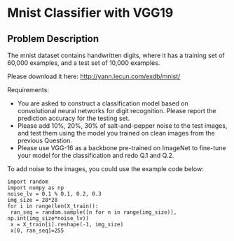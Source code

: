 # Mnist Classifier with VGG19
## Problem Description
The mnist dataset contains handwritten digits, where it has a training set of 60,000 examples, and a test set of 10,000 examples.

Please download it here: http://yann.lecun.com/exdb/mnist/

Requirements:
- You are asked to construct a classification model based on convolutional neural networks for digit recognition. Please report the prediction accuracy for the 
testing set.
- Please add 10%, 20%, 30% of salt-and-pepper noise to the test images, and test them using the model you trained on clean images from the previous Question. 
- Please use VGG-16 as a backbone pre-trained on ImageNet to fine-tune your model for the classification and redo Q.1 and Q.2. 

To add noise to the images, you could use the example code below:
```
import random
import numpy as np
noise_lv = 0.1 % 0.1, 0.2, 0.3 
img_size = 28*28
for i in range(len(X_train)):
 ran_seq = random.sample([n for n in range(img_size)], np.int(img_size*noise_lv))
 x = X_train[i].reshape(-1, img_size)
 x[0, ran_seq]=255
 ```